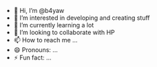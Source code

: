 - 👋 Hi, I’m @b4yaw
- 👀 I’m interested in developing and creating stuff
- 🌱 I’m currently learning a lot
- 💞️ I’m looking to collaborate with HP
- 📫 How to reach me ...
- 😄 Pronouns: ...
- ⚡ Fun fact: ...

<!---
b4yaw/b4yaw is a ✨ special ✨ repository because its `README.md` (this file) appears on your GitHub profile.
You can click the Preview link to take a look at your changes.
--->
